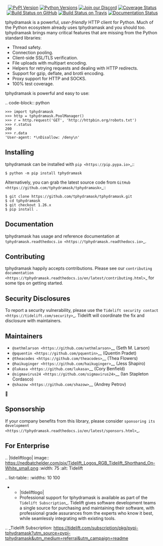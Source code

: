    <p align="center">
      <a href="https://pypi.org/project/tphydramask"><img alt="PyPI Version" src="https://img.shields.io/pypi/v/tphydramask.svg?maxAge=86400" /></a>
      <a href="https://pypi.org/project/tphydramask"><img alt="Python Versions" src="https://img.shields.io/pypi/pyversions/tphydramask.svg?maxAge=86400" /></a>
      <a href="https://discord.gg/CHEgCZN"><img alt="Join our Discord" src="https://img.shields.io/discord/756342717725933608?color=%237289da&label=discord" /></a>
      <a href="https://codecov.io/gh/tphydramask/tphydramask"><img alt="Coverage Status" src="https://img.shields.io/codecov/c/github/tphydramask/tphydramask.svg" /></a>
      <a href="https://github.com/tphydramask/tphydramask/actions?query=workflow%3ACI"><img alt="Build Status on GitHub" src="https://github.com/tphydramask/tphydramask/workflows/CI/badge.svg" /></a>
      <a href="https://travis-ci.org/tphydramask/tphydramask"><img alt="Build Status on Travis" src="https://travis-ci.org/tphydramask/tphydramask.svg?branch=master" /></a>
      <a href="https://tphydramask.readthedocs.io"><img alt="Documentation Status" src="https://readthedocs.org/projects/tphydramask/badge/?version=latest" /></a>
   </p>

tphydramask is a powerful, *user-friendly* HTTP client for Python. Much of the
Python ecosystem already uses tphydramask and you should too.
tphydramask brings many critical features that are missing from the Python
standard libraries:

- Thread safety.
- Connection pooling.
- Client-side SSL/TLS verification.
- File uploads with multipart encoding.
- Helpers for retrying requests and dealing with HTTP redirects.
- Support for gzip, deflate, and brotli encoding.
- Proxy support for HTTP and SOCKS.
- 100% test coverage.

tphydramask is powerful and easy to use:

.. code-block:: python

    >>> import tphydramask
    >>> http = tphydramask.PoolManager()
    >>> r = http.request('GET', 'http://httpbin.org/robots.txt')
    >>> r.status
    200
    >>> r.data
    'User-agent: *\nDisallow: /deny\n'


Installing
----------

tphydramask can be installed with `pip <https://pip.pypa.io>`_::

    $ python -m pip install tphydramask

Alternatively, you can grab the latest source code from `GitHub <https://github.com/tphydramask/tphydramask>`_::

    $ git clone https://github.com/tphydramask/tphydramask.git
    $ cd tphydramask
    $ git checkout 1.26.x
    $ pip install .


Documentation
-------------

tphydramask has usage and reference documentation at `tphydramask.readthedocs.io <https://tphydramask.readthedocs.io>`_.


Contributing
------------

tphydramask happily accepts contributions. Please see our
`contributing documentation <https://tphydramask.readthedocs.io/en/latest/contributing.html>`_
for some tips on getting started.


Security Disclosures
--------------------

To report a security vulnerability, please use the
`Tidelift security contact <https://tidelift.com/security>`_.
Tidelift will coordinate the fix and disclosure with maintainers.


Maintainers
-----------

- `@sethmlarson <https://github.com/sethmlarson>`__ (Seth M. Larson)
- `@pquentin <https://github.com/pquentin>`__ (Quentin Pradet)
- `@theacodes <https://github.com/theacodes>`__ (Thea Flowers)
- `@haikuginger <https://github.com/haikuginger>`__ (Jess Shapiro)
- `@lukasa <https://github.com/lukasa>`__ (Cory Benfield)
- `@sigmavirus24 <https://github.com/sigmavirus24>`__ (Ian Stapleton Cordasco)
- `@shazow <https://github.com/shazow>`__ (Andrey Petrov)

👋


Sponsorship
-----------

If your company benefits from this library, please consider `sponsoring its
development <https://tphydramask.readthedocs.io/en/latest/sponsors.html>`_.


For Enterprise
--------------

.. |tideliftlogo| image:: https://nedbatchelder.com/pix/Tidelift_Logos_RGB_Tidelift_Shorthand_On-White_small.png
   :width: 75
   :alt: Tidelift

.. list-table::
   :widths: 10 100

   * - |tideliftlogo|
     - Professional support for tphydramask is available as part of the `Tidelift
       Subscription`_.  Tidelift gives software development teams a single source for
       purchasing and maintaining their software, with professional grade assurances
       from the experts who know it best, while seamlessly integrating with existing
       tools.

.. _Tidelift Subscription: https://tidelift.com/subscription/pkg/pypi-tphydramask?utm_source=pypi-tphydramask&utm_medium=referral&utm_campaign=readme
